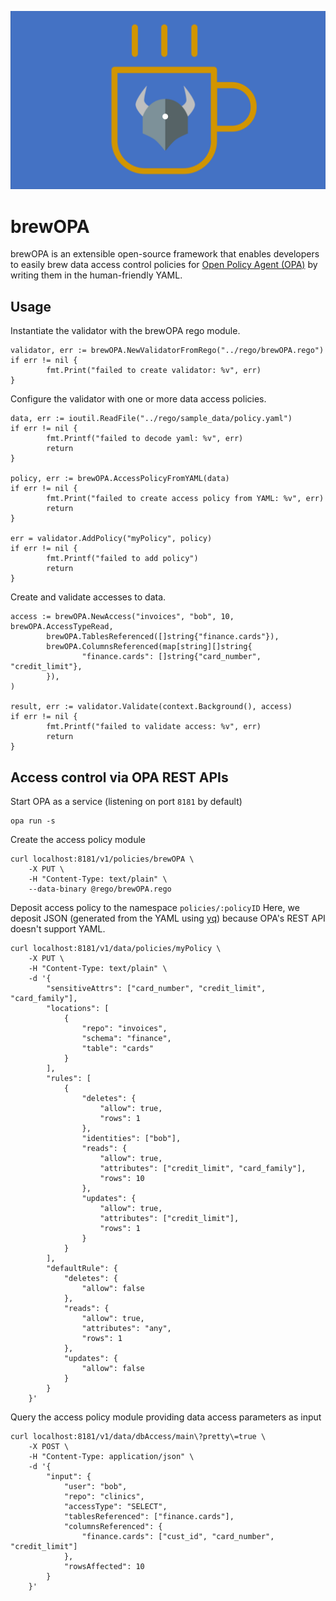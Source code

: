 ![brewOPA logo](./assets/brewOPA-logo.png)

# brewOPA

brewOPA is an extensible open-source framework that enables developers to easily brew data access control policies for [Open Policy Agent (OPA)](www.openpolicyagent.org) by writing them in the human-friendly YAML.

## Usage

Instantiate the validator with the brewOPA rego module.

```
validator, err := brewOPA.NewValidatorFromRego("../rego/brewOPA.rego")
if err != nil {
        fmt.Print("failed to create validator: %v", err)
}
```

Configure the validator with one or more data access policies.

```
data, err := ioutil.ReadFile("../rego/sample_data/policy.yaml")
if err != nil {
        fmt.Printf("failed to decode yaml: %v", err)
        return
}

policy, err := brewOPA.AccessPolicyFromYAML(data)
if err != nil {
        fmt.Print("failed to create access policy from YAML: %v", err)
        return
}

err = validator.AddPolicy("myPolicy", policy)
if err != nil {
        fmt.Printf("failed to add policy")
        return
}
```

Create and validate accesses to data.

```
access := brewOPA.NewAccess("invoices", "bob", 10, brewOPA.AccessTypeRead,
        brewOPA.TablesReferenced([]string{"finance.cards"}),
        brewOPA.ColumnsReferenced(map[string][]string{
                "finance.cards": []string{"card_number", "credit_limit"},
        }),
)

result, err := validator.Validate(context.Background(), access)
if err != nil {
        fmt.Printf("failed to validate access: %v", err)
        return
}
```

## Access control via OPA REST APIs

Start OPA as a service (listening on port `8181` by default)

```
opa run -s
```

Create the access policy module

```
curl localhost:8181/v1/policies/brewOPA \
    -X PUT \
    -H "Content-Type: text/plain" \
    --data-binary @rego/brewOPA.rego
```

Deposit access policy to the namespace `policies/:policyID`
Here, we deposit JSON (generated from the YAML using [yq](https://mikefarah.gitbook.io/yq/usage/convert#yaml-to-json)) because OPA's REST API doesn't support YAML.

```
curl localhost:8181/v1/data/policies/myPolicy \
    -X PUT \
    -H "Content-Type: text/plain" \
    -d '{
        "sensitiveAttrs": ["card_number", "credit_limit", "card_family"],
        "locations": [
            {
                "repo": "invoices",
                "schema": "finance",
                "table": "cards"
            }
        ],
        "rules": [
            {
                "deletes": {
                    "allow": true,
                    "rows": 1
                },
                "identities": ["bob"],
                "reads": {
                    "allow": true,
                    "attributes": ["credit_limit", "card_family"],
                    "rows": 10
                },
                "updates": {
                    "allow": true,
                    "attributes": ["credit_limit"],
                    "rows": 1
                }
            }
        ],
        "defaultRule": {
            "deletes": {
                "allow": false
            },
            "reads": {
                "allow": true,
                "attributes": "any",
                "rows": 1
            },
            "updates": {
                "allow": false
            }
        }
    }'
```

Query the access policy module providing data access parameters as input

```
curl localhost:8181/v1/data/dbAccess/main\?pretty\=true \
    -X POST \
    -H "Content-Type: application/json" \
    -d '{
        "input": {
            "user": "bob",
            "repo": "clinics",
            "accessType": "SELECT",
            "tablesReferenced": ["finance.cards"],
            "columnsReferenced": {
                "finance.cards": ["cust_id", "card_number", "credit_limit"]
            },
            "rowsAffected": 10
        }
    }'
```
